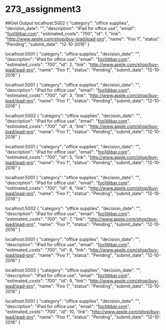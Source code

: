 # 273_assignment3
##Get Output
localhost:5002
{
  "category": "office supplies", 
  "decision_date": "", 
  "description": "iPad for office use", 
  "email": "foo1@bar.com", 
  "estimated_costs": "700", 
  "id": 1, 
  "link": "http://www.apple.com/shop/buy-ipad/ipad-pro", 
  "name": "Foo 1", 
  "status": "Pending", 
  "submit_date": "12-10-2016"
}

localhost:5001
{
  "category": "office supplies", 
  "decision_date": "", 
  "description": "iPad for office use", 
  "email": "foo1@bar.com", 
  "estimated_costs": "700", 
  "id": 2, 
  "link": "http://www.apple.com/shop/buy-ipad/ipad-pro", 
  "name": "Foo 1", 
  "status": "Pending", 
  "submit_date": "12-10-2016"
}

localhost:5001
{
  "category": "office supplies", 
  "decision_date": "", 
  "description": "iPad for office use", 
  "email": "foo1@bar.com", 
  "estimated_costs": "700", 
  "id": 3, 
  "link": "http://www.apple.com/shop/buy-ipad/ipad-pro", 
  "name": "Foo 1", 
  "status": "Pending", 
  "submit_date": "12-10-2016"
}

localhost:5002
{
  "category": "office supplies", 
  "decision_date": "", 
  "description": "iPad for office use", 
  "email": "foo1@bar.com", 
  "estimated_costs": "700", 
  "id": 4, 
  "link": "http://www.apple.com/shop/buy-ipad/ipad-pro", 
  "name": "Foo 1", 
  "status": "Pending", 
  "submit_date": "12-10-2016"
}

localhost:5001
{
  "category": "office supplies", 
  "decision_date": "", 
  "description": "iPad for office use", 
  "email": "foo1@bar.com", 
  "estimated_costs": "700", 
  "id": 5, 
  "link": "http://www.apple.com/shop/buy-ipad/ipad-pro", 
  "name": "Foo 1", 
  "status": "Pending", 
  "submit_date": "12-10-2016"
}

localhost:5001
{
  "category": "office supplies", 
  "decision_date": "", 
  "description": "iPad for office use", 
  "email": "foo1@bar.com", 
  "estimated_costs": "700", 
  "id": 6, 
  "link": "http://www.apple.com/shop/buy-ipad/ipad-pro", 
  "name": "Foo 1", 
  "status": "Pending", 
  "submit_date": "12-10-2016"
}

localhost:5002
{
  "category": "office supplies", 
  "decision_date": "", 
  "description": "iPad for office use", 
  "email": "foo1@bar.com", 
  "estimated_costs": "700", 
  "id": 7, 
  "link": "http://www.apple.com/shop/buy-ipad/ipad-pro", 
  "name": "Foo 1", 
  "status": "Pending", 
  "submit_date": "12-10-2016"
}

localhost:5001
{
  "category": "office supplies", 
  "decision_date": "", 
  "description": "iPad for office use", 
  "email": "foo1@bar.com", 
  "estimated_costs": "700", 
  "id": 8, 
  "link": "http://www.apple.com/shop/buy-ipad/ipad-pro", 
  "name": "Foo 1", 
  "status": "Pending", 
  "submit_date": "12-10-2016"
}

localhost:5003
{
  "category": "office supplies", 
  "decision_date": "", 
  "description": "iPad for office use", 
  "email": "foo1@bar.com", 
  "estimated_costs": "700", 
  "id": 9, 
  "link": "http://www.apple.com/shop/buy-ipad/ipad-pro", 
  "name": "Foo 1", 
  "status": "Pending", 
  "submit_date": "12-10-2016"
}

localhost:5001
{
  "category": "office supplies", 
  "decision_date": "", 
  "description": "iPad for office use", 
  "email": "foo1@bar.com", 
  "estimated_costs": "700", 
  "id": 10, 
  "link": "http://www.apple.com/shop/buy-ipad/ipad-pro", 
  "name": "Foo 1", 
  "status": "Pending", 
  "submit_date": "12-10-2016"
}
